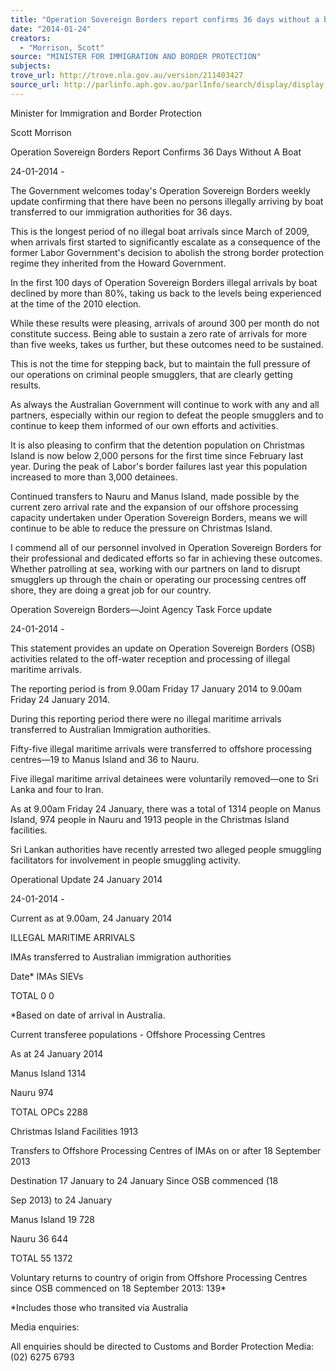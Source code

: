 ```yaml
---
title: "Operation Sovereign Borders report confirms 36 days without a boat"
date: "2014-01-24"
creators:
  - "Morrison, Scott"
source: "MINISTER FOR IMMIGRATION AND BORDER PROTECTION"
subjects:
trove_url: http://trove.nla.gov.au/version/211403427
source_url: http://parlinfo.aph.gov.au/parlInfo/search/display/display.w3p;query=Id%3A%22media/pressrel/2966691%22
---
```


 Minister for Immigration and Border Protection 

 Scott Morrison 

 Operation Sovereign Borders Report Confirms 36 Days Without  A Boat 

 24-01-2014 -  

 The Government welcomes today's Operation Sovereign Borders weekly update confirming  that there have been no persons illegally arriving by boat transferred to our immigration  authorities for 36 days. 

 This is the longest period of no illegal boat arrivals since March of 2009, when arrivals first  started to significantly escalate as a consequence of the former Labor Government's decision  to abolish the strong border protection regime they inherited from the Howard Government. 

 In the first 100 days of Operation Sovereign Borders illegal arrivals by boat declined by more  than 80%, taking us back to the levels being experienced at the time of the 2010 election. 

 While these results were pleasing, arrivals of around 300 per month do not constitute success.  Being able to sustain a zero rate of arrivals for more than five weeks, takes us further, but  these outcomes need to be sustained. 

 This is not the time for stepping back, but to maintain the full pressure of our operations on  criminal people smugglers, that are clearly getting results. 

 As always the Australian Government will continue to work with any and all partners,  especially within our region to defeat the people smugglers and to continue to keep them  informed of our own efforts and activities. 

 It is also pleasing to confirm that the detention population on Christmas Island is now below  2,000 persons for the first time since February last year. During the peak of Labor's border  failures last year this population increased to more than 3,000 detainees. 

 Continued transfers to Nauru and Manus Island, made possible by the current zero arrival rate  and the expansion of our offshore processing capacity undertaken under Operation Sovereign  Borders, means we will continue to be able to reduce the pressure on Christmas Island. 

 I commend all of our personnel involved in Operation Sovereign Borders for their  professional and dedicated efforts so far in achieving these outcomes. Whether patrolling at  sea, working with our partners on land to disrupt smugglers up through the chain or operating  our processing centres off shore, they are doing a great job for our country. 

 

 

 Operation Sovereign Borders—Joint Agency Task Force update 

 24-01-2014 -  

 This statement provides an update on Operation Sovereign Borders (OSB) activities related to  the off-water reception and processing of illegal maritime arrivals.  

 The reporting period is from 9.00am Friday 17 January 2014 to 9.00am Friday 24 January  2014. 

 During this reporting period there were no illegal maritime arrivals transferred to Australian  Immigration authorities. 

 Fifty-five illegal maritime arrivals were transferred to offshore processing centres—19 to  Manus Island and 36 to Nauru. 

 Five illegal maritime arrival detainees were voluntarily removed—one to Sri Lanka and four  to Iran. 

 As at 9.00am Friday 24 January, there was a total of 1314 people on Manus Island, 974  people in Nauru and 1913 people in the Christmas Island facilities. 

 Sri Lankan authorities have recently arrested two alleged people smuggling facilitators for  involvement in people smuggling activity. 

 

 Operational Update 24 January 2014 

 24-01-2014 -  

 Current as at 9.00am, 24 January 2014 

 ILLEGAL MARITIME ARRIVALS 

 IMAs transferred to Australian immigration authorities 

 Date* IMAs SIEVs 

 TOTAL 0 0 

 *Based on date of arrival in Australia. 

 Current transferee populations - Offshore Processing Centres 

   As at 24 January 2014 

 Manus Island 1314 

 Nauru 974 

 TOTAL OPCs 2288 

 Christmas Island Facilities 1913 

 Transfers to Offshore Processing Centres of IMAs on or after 18 September 2013 

 Destination 17 January to 24 January Since OSB commenced (18 

 Sep 2013) to 24 January 

 Manus Island 19 728 

 Nauru 36 644 

 TOTAL 55 1372 

 Voluntary returns to country of origin from Offshore Processing Centres since OSB  commenced on 18 September 2013: 139* 

 *Includes those who transited via Australia 

 Media enquiries:  

 All enquiries should be directed to Customs and Border Protection Media: (02) 6275 6793 

 

